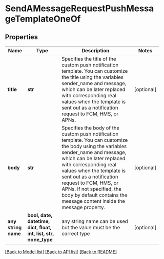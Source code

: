 # SendAMessageRequestPushMessageTemplateOneOf


## Properties
Name | Type | Description | Notes
------------ | ------------- | ------------- | -------------
**title** | **str** | Specifies the title of the custom push notification template. You can customize the title using the variables sender_name and message, which can be later replaced with corresponding real values when the template is sent out as a notification request to FCM, HMS, or APNs. | [optional] 
**body** | **str** | Specifies the body of the custom push notification template. You can customize the body using the variables sender_name and message, which can be later replaced with corresponding real values when the template is sent out as a notification request to FCM, HMS, or APNs. If not specified, the body by default contains the message content inside the message property. | [optional] 
**any string name** | **bool, date, datetime, dict, float, int, list, str, none_type** | any string name can be used but the value must be the correct type | [optional]

[[Back to Model list]](../README.md#documentation-for-models) [[Back to API list]](../README.md#documentation-for-api-endpoints) [[Back to README]](../README.md)


